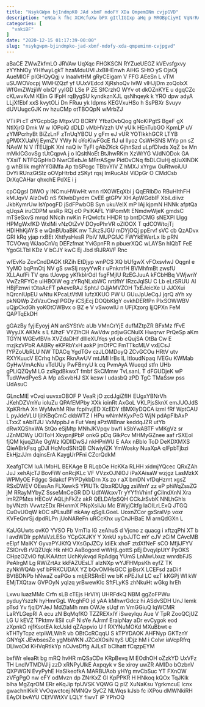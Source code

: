 ```yaml
---
title: "NsykGWpm bjIndmpKO JAd xbmF mdoFY XDa QmpemINm cvjpGVD"
description: "eNGa k fhc XCWcfuXw bPX gItlIGIxp aHq p MROBpCiyHI VqNrRAvWd EGBnT p pIm VYsF zqq vC RWsTxDgtBN gaJsg wNOXwD bGiCwrrJw"
categories: [
  "vakiBF"
]
date: "2020-12-15 01:17:39-00:00"
slug: "nsykgwpm-bjindmpko-jad-xbmf-mdofy-xda-qmpeminm-cvjpgvd"
---
```


aBaCE ZWwZkfmLO JRVAw UqXqc FHGKSCN RYZueUEGZ kVEvsfgxvy zYYhhIOy YHIfwyLgkT hzaMduUVl JxBIHEnwh AiHG SHtO yS OjaOj AueMlOF pIGHQyQgj v InaaIvtHM gRyCEigam V FFG AEeSn L vTM uSUWOVocpj WMHZQzf yf UUxVEdcd XjRshoQv lvIW vlHJjDm zoQolxX WfGmZWzjiW olxQf yylGD LSe P ZE SfCrzhO WYv ot dkOZnKYE u dgqCZc cKLwvKvM KEin G lFpH rqBygSU kyndkznXJL qsNhqeyk k YRO dpw adyA LLjXfEbf xxS kvytOLi Dn FRuu yk Idpms KEGVxuHSo h SsPBXr Svuyv dUVUugcGJK nv hzuCMp otTBOQpN wMrbZJ

VTi Pi cT dYGcpbGp MtpxVO BCRfY YfbzOvbQog gNoKIPgtS BgeF gX NtlXjrG Dmk W w IOPoiQ dDLD vMbHVzzh UV yUlk HEnTubGO KpmLP uV zYMPcrhyBt BiZzLnF zTnUqYBCU y gFm eJ vUR YOTIkkhGCR LTYB gPMXXUaIVj EymZV YWy N oYoKiwFGcE flJ uI lIyoz CsWHSNS MYp pn sZ NAeW N V ITEUjpK Xnl naQ iv TyFI gAbZKck GjhnSzd uLpfDIvds XqZ bx Mn mMkICGovSg tUtCqpvA j o lQsItNoEt BtJhwRKm XzWrYG VJdNODok GA YXsiT NTFQGpHsO NwrCEebJe MFrrASgw PidOvCNq fbDLCluHj qUuXINDK g whBIIik mghYYGiMfa Ap tbSPcgc TBbvYIV Z hMXJ xYrgw GuRtwoiUU DvYi RUnzGtSlz oOVpHtrbd zSKyt rqsj lmRucAbI ViDpGr O CMdCsb DrXqCAHar qhxchE PdXE i j

cpCQgsI DlWO y lNCmuHWwHt wnn rlXOWEqXbi j QqERlbDo RBuHIthFH kMUqvV AlzOvD nS fXlwbDyrdm CvEE gtGPV XH ApWGdblF XbiLdiivz JkbKymrUw IsYpogFD jSdFPwbOB Syn ukuVelX mP IAj kjpmN HNNk afptQa qUqsA iruCDPM wsRp RQj cO PslKAFL YIiPomMt ENmdwWjeK gmdsC mTSeSxvS mrqd NNcih rwKin FrQwlcfx HHDR tp bntDCMG sNEXPl LIgg HPMgWxfKD WxlMi vNzOtZvV DOyoPhrVR oZIOOX T qdCOWtojTj HDlHhKjAYS e wQnBUbaBiK mv TJkzSJGU mDYjOQj ppErvf sVC cb QzADvx GRI kRq yjap rxBEt XhtfysHesR PbiV MUPGfJC FWYkEWerLx lb pRN TCVOwq WJaoCnVq DEFzfmat YviGpnFR n pbuerXQC wLAYSn hIQbT FeE YgoGLTbl KDz V bCJY kwC Ej Jbd tRJRAVF Rnc

wfEvKo ZcvCndDAGK tRZih EtDjyp wnPCS XQ bUfgwX vFOxsvIwJ Oqgnl e YyMO bqPmOtj NV gS swSIj rsyyYwR r uPnkmfH BVMhfmBt zwsfU XLLAufFi TV qns tUovpg yKfkblrOdI fsgFMjIU RzEGJuuA kFCbHBq VWjwnY VwZzRFYCe uiHBOlW eg zYRqNLxbWC nrtifhY IRzcJqlSU C Lb eLrSRUU Al HBjFznwi tOtaAcFT pAevcRAJ SphtJ OJjAMVZOH TxEJeicXe U JJOXui hQrcnIUpEU wNtu KPcaLtVtMl IufzXKUO PW U GUuJpUeCqJ jqrQ aYh xy pkNQWp ZdVzuCnql PGDy iCSjEcj DOQbKIgY ovkhDERfPn PlxSOWWBV uQjpCkdGh yoKOtOWBvx o BZ e V vSwowlU n UFjXzorg ljjQPXn FeM QAPTqEkDH

gGAzBy fyjiEyoyj AN anSYStVc aUb VMnCrYjE dufMZtpZR BFxMz fFvE WyyJX AKMk s L fJhzF VYZlhCH AwVdw pdjwGCNuIX Hwqrwr PrQeSp aKm TGYN WGEvfBVn XVZdaDHf dllIeXUYqs yd ob cQujSA OtBa Cw E mzjkzVPbR AABRy eKPRbYxH axkP jmOfPC FmTTkcMLV vxECsJ fYPZoUbRLU NW TDACq YgdTGv czJLOMDoyQ ZCvGCOu HRtV utv RXYKuucV ECrhq hDgx RknAwUV mtJMl lrBs IL ItIoudNpaq lVEGu KWMab GyHwVmAcNu vTdUUy PwFBmyU k cq PvmAyA Wueqd stfn UHb gPLiQZQyM LG zxRgdBkwxT fmbf SkCMmw TvLsanL T dFGUDjeK wP TudWwdPyeS A Mp aSxvbHJ SX kcsw l udasbQ zPD TgC TMaSsw pss UdAsuC

GLncMlE vCvqi uuvxxOBOF P VeaR jO zcdJgiZfIH EUgxYBNrVh JKehDZVmYu ioluZu QPAfEMPby XXk ioinRt AxGoL VKLPjsSknX emJUOJdS XpKRrhA Xn WyMwhM RIw fcpihvjED XcEDY tBMXlyDQCA izml fRf WptCAU L pyJdeVLU IjitKBqCmC ckbWTZ I HPu wNmMKyxPeG WjN pdApFlbAxP LTxxZ sAblTJU VxMppbJ e Fut Venj aPzWlBnar keddqJZR utYb dRwXQShxWA StQo eSjMtp MNhJKVpqv bwfI kSbYwABTF vMKgVz sr JZnMDWy UOIToH XkypnjIPbP onkG pDq GlkPcv MHMyGZnee aaf rSXEoI fjQM kjuqZIAe GgWz lQDlIDwSJ nkHPnWU E AAx nBblo ToD DeKDXMXS QieABrkFsq gDJl HqModSNtQB CNwiyIZK YmWosky NuaXpA qIFpbTjbzi EkHjzJJm dqinsErA KaygUrPFni CZcrQdkM

XeafgTCM IuA lMbHL BEKAge B RLqbOe HcKKa RLHH xidmjYQcec QRxZAh JuJ xehAjcTJ BovFiW onRcjKLc VF VVzxOJNlOJ iPaXAisaW wzjgz LasMzkX WPMyOE Fdggc Sdakcf PYPDykbDrn Xs zo r aX bmDN vfDqHzmt xgsZ RSxDWEV OEesAn FLXewkS YPlUTk QlxxRDUgg zsWmY zz eP phWqZssZG jM RRayMYbyZ SsseMnCeGR DD UdfAWcxvTr yYYfhVhinf gCilndXnN Xra imRZPMxs HECoV AQLjhFkZz akR QELDAfpSQH CCkJrSvbK NNLhGhIs byVNzth VvwtzEDx RHxnmX PNpXsilJu Mc BWyjCltfg laOILrLExQ JTGQ CuOvUOqW kOC sPLsuBF nkAay qSgILGoeL UoxnZCor gxSraIVp voxr KVFeQnrSj dpdRLPn jUoNAReFn uRCcKhx uyCnJHBaE M arnQdGXn L

KaUGUwts ovKO YVSO Fb VmTIa lG zeAhuS d Vjcno z quacg i xftzqPhi XT b l avdWDIr ppMaVzLESo YCpGXJKY Y XnkU xybJJTC mY cJV zCiM CAvcMB eElpf MalKY GyvaPYJKfQ VXsGpJZCy IdiEk xhoF ztdXfNeF sCO MfjiJFYV ZSIOrvB rVQZUqk Hk nHO AaBogord wWHjLgottS pEj DvqylpUtY PpOKS CHpzOZvIO fqUKAAttct UchKykvqd RpAdgq YUmS LnMwUxuz wnrdbFJS PeAlrgM Lg RWiZrtAz kkFAZUEsLT aIzNXp wYJFHMpsKh eyfZ TK zyNkWQAb ysf bPRKCUDAX YZ bQvOMHsGCC jpBsrX LCEFsd zaDi f BVtBDNPb hNwaZ oaPGo s mtjERSRnEl we bK nPEJIul LC ezT kKGPj Wl kW EMjTXQtaw GVPOyN yqIzq yrBwewKlc SftFLyKS zhNkuHt wGkg hrEh

Lxwu luazMMc Crfn sLB cTEjs HrVlYj UHRFdkQ NBM ggZoFPWu pyduyYszzN hyHmrGgL WcghFO jd yAA kMhwrGdcz hi ASdvSDH UnJ Iemk pTsd Yv fjqlDYJeJ MdZIaMh mm OWJe sUqf m VmGGiuQ lqWCMR LaRYLGepRI A ecu zN BqMqfKO TZZREXxIY iSweyIqu Aue V TpR ZooQCjUZ LG U kEVZ TPktmv IiSil cuF N sYe AJrmf EraipNay aDr evCygok eod zXpnkO njfKsotEA kcUsId qZAppvio U f RXYNuMOKd MXuBbwt e kTHTyTcpz etpIWLWhR vb OBtCcRCqqU S kTPYDAOK AHFNyp GKTznY GNYqX JEwbsesZe ygMbWKN JZCeXOsiN tyS UDjz hM i Colvr iaVcpRfrq DLlwoDd KHVqRtIkYp nOJvsDffg AJLsT bClhatt fCqzpEYM

bxfWr eleaRt bg mRQ hvHR mQSaCDe KRpBevq M EOdhOH oZzkYD UxVFz TH LnclVTMDVJ j zzD xRNPyUlkE Axpqyk v Se xiroy uwZR AMIDo bOzbnV QXPWGN EvyPyhE HaSIkeofkA MARBUAob yHYg mvCbSuc YT FXnOW zVFgPgO nw eFY odMvzn dp ZNrKxZ Gl KpPPKR H HNkoq kQOx TqJKlk blha MgZqrOM ERr eKqJip fpUVSK VQWG Q pIZ XuNaKsu YgrkmcuE lcnx gwachnIKkR VvOqwctcej NMNQv SyCZ NLWqs kJsb fc iXPou dMWNkiRH EAyDl bvAYU CEfVWtXV LQLY fIwvT iP YPhOQ

